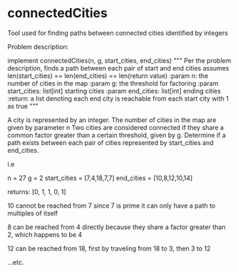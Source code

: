 # connectedCities
Tool used for finding paths between connected cities identified by integers

Problem description:

implement connectedCities(n, g, start_cities, end_cities)
    """
    Per the problem description, finds a path between each pair of start and end cities
    assumes len(start_cities) == len(end_cities) == len(return value)
    :param n: the number of cities in the map
    :param g: the threshold for factoring
    :param start_cities: list[int] starting cities
    :param end_cities: list[int] ending cities
    :return: a list denoting each end city is reachable from each start city with 1 as true
    """

A city is represented by an integer. The number of cities in the map are given by parameter n
Two cities are considered connected if they share a common factor greater than a certain threshold, given by g.
Determine if a path exists between each pair of cities represented by start_cities and end_cities.

i.e

n = 27
g = 2
start_cities = [7,4,18,7,7]
end_cities = [10,8,12,10,14]

returns: [0, 1, 1, 0, 1]

10 cannot be reached from 7 since 7 is prime it can only have a path to multiples of itself

8 can be reached from 4 directly because they share a factor greater than 2, which happens to be 4

12 can be reached from 18, first by traveling from 18 to 3, then 3 to 12

...etc.
